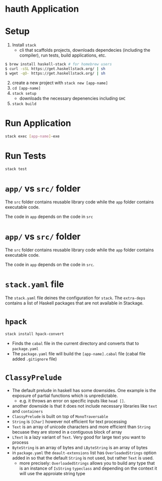# hauth Application 

# Setup 
1. Install `stack`
    * cli that scaffolds projects, downloads dependecies (including the compiler), run tests, build applications, etc. 
```bash 
$ brew install haskell-stack # for homebrew users
$ curl -sSL https://get.haskellstack.org/ | sh
$ wget -qO- https://get.haskellstack.org/ | sh
```
2. create a new project with `stack new [app-name]` 
3. `cd [app-name]`
4. `stack setup`
    * downloads the necessary depenencies including `GHC`
5. `stack build` 

# Run Application 
```bash 
stack exec [app-name]-exe 
```

# Run Tests 
```bash 
stack test 
```

# `app/` vs `src/` folder 
The `src` folder contains reusable library code while the `app` folder contains executable code. 

The code in `app` depends on the code in `src`

# `app/` vs `src/` folder 
The `src` folder contains reusable library code while the `app` folder contains executable code. 

The code in `app` depends on the code in `src`. 

# `stack.yaml` file
The `stack.yaml` file deines the configuration for `stack`. The `extra-deps` contains a list of Haskell packages that are not available in Stackage. 

# `hpack`
```bash
stack install hpack-convert
```
* Finds the `cabal` file in the current directory and converts that to `package.yaml` 
* The `package.yaml` file will build the `[app-name].cabal` file (cabal file added `.gitignore` file)

# `ClassyPrelude`
* The default prelude in haskell has some downsides. One example is the exposure of partial functions which is unpredictable. 
    * e.g. it throws an error on specific inputs like `head []`. 
* another downside is that it does not include necessary libraries like `text` and `containers` 
* `ClassyPrelude` is built on top of `MonoTraversable` 
* `String` is `[Char]` however not efficient for text processing 
* `Text` is an array of unicode characters and more efficient than `String` becuase they are stored in a contiguous block of array 
* `LText` is a lazy variant of `Text`. Very good for large text you want to process 
* `ByteString` is an array of bytes and `LByteString` is an array of bytes 
* in `package.yaml` the `deault-extensions` list has `OverloadedStrings` option added in so that the default `String` is not used, but rather `Text` is used. 
    * more precisely: `OverloadedStrings` allows you to build any type that is an instance of `IsString` `typeclass`  and depending on the context it will use the approiate string type


